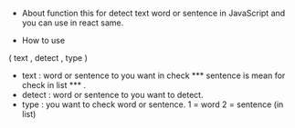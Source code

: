 - About
function this for detect text word or sentence  in JavaScript and you can use in react same.

- How to use 

( text , detect , type )

- text : word or sentence to you want in check *** sentence is mean for check in list *** .
- detect : word or sentence to you want to detect.  
- type : you want to check word or sentence.
	1 = word
	2 = sentence (in list)
